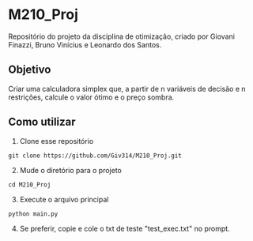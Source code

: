 # M210_Proj
Repositório do projeto da disciplina de otimização, criado por Giovani Finazzi, Bruno Vinícius e Leonardo dos Santos.
## Objetivo
Criar uma calculadora simplex que, a partir de n variáveis de decisão e n restrições, calcule o valor ótimo e o preço sombra.
## Como utilizar
1. Clone esse repositório
```
git clone https://github.com/Giv314/M210_Proj.git
```
2. Mude o diretório para o projeto
```
cd M210_Proj
```
3. Execute o arquivo principal
```
python main.py
```
4. Se preferir, copie e cole o txt de teste "test_exec.txt" no prompt.
